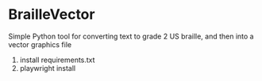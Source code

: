 # BrailleVector
Simple Python tool for converting text to grade 2 US braille, and then into a vector graphics file

1. install requirements.txt
2. playwright install
